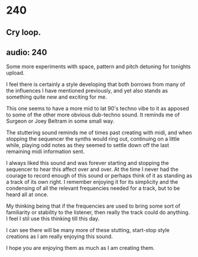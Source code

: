 # 240
## Cry loop.
audio: 240
---
Some more experiments with space, pattern and pitch detuning for tonights upload.

I feel there is certainly a style developing that both borrows from many of the influences I have mentioned previously, and yet also stands as something quite new and exciting for me.

This one seems to have a more mid to lat 90's techno vibe to it as apposed to some of the other more obvious dub-techno sound. It reminds me of Surgeon or Joey Beltram in some small way.

The stuttering sound reminds me of times past creating with midi, and when stopping the sequencer the synths would ring out, continuing on a little while, playing odd notes as they seemed to settle down off the last remaining midi information sent. 

I always liked this sound and was forever starting and stopping the sequencer to hear this affect over and over. At the time I never had the courage to record enough of this sound or perhaps think of it as standing as a track of its own right. I remember enjoying it for its simplicity and the condensing of all the relevant frequencies needed for a track, but to be heard all at once. 

My thinking being that if the frequencies are used to bring some sort of familiarity or stability to the listener, then really the track could do anything. I feel I stil use this thinking till this day.

I can see there will be many more of these stutting, start-stop style creations as I am really enjoying this sound. 

I hope you are enjoying them as much as I am creating them.